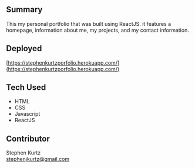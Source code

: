 ## Summary 
This my personal portfolio that was built using ReactJS. it features a homepage, information about me, my projects, and my contact information. 

## Deployed
[https://stephenkurtzporfolio.herokuapp.com/](https://stephenkurtzporfolio.herokuapp.com/)

## Tech Used
- HTML  
- CSS  
- Javascript  
- ReactJS

## Contributor
Stephen Kurtz  
stephenjkurtz@gmail.com

